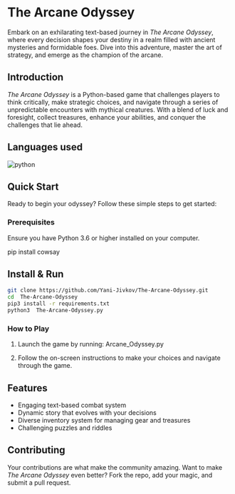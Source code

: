 # The Arcane Odyssey

Embark on an exhilarating text-based journey in *The Arcane Odyssey*, where every decision shapes your destiny in a realm filled with ancient mysteries and formidable foes. Dive into this adventure, master the art of strategy, and emerge as the champion of the arcane.

## Introduction

*The Arcane Odyssey* is a Python-based game that challenges players to think critically, make strategic choices, and navigate through a series of unpredictable encounters with mythical creatures. With a blend of luck and foresight, collect treasures, enhance your abilities, and conquer the challenges that lie ahead.

## Languages used

<img src = "https://img.shields.io/badge/python%20-%236C0101.svg?style=for-the-badge&logo=python&logoColor=white" alt="python"/>

## Quick Start

Ready to begin your odyssey? Follow these simple steps to get started:

### Prerequisites

Ensure you have Python 3.6 or higher installed on your computer.

pip install cowsay

## Install & Run

```sh
git clone https://github.com/Yani-Jivkov/The-Arcane-Odyssey.git
cd  The-Arcane-Odyssey
pip3 install -r requirements.txt
python3  The-Arcane-Odyssey.py
```

### How to Play

1. Launch the game by running:
 Arcane_Odyssey.py

2. Follow the on-screen instructions to make your choices and navigate through the game.

## Features

- Engaging text-based combat system
- Dynamic story that evolves with your decisions
- Diverse inventory system for managing gear and treasures
- Challenging puzzles and riddles

## Contributing

Your contributions are what make the community amazing. Want to make *The Arcane Odyssey* even better? Fork the repo, add your magic, and submit a pull request.

